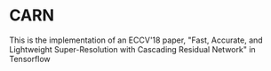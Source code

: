 # CARN
This is the implementation of an ECCV'18 paper, "Fast, Accurate, and Lightweight Super-Resolution with Cascading Residual Network" in Tensorflow

